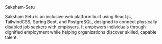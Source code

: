 Saksham-Setu

Saksham Setu is an inclusive web platform built using React.js, TailwindCSS, Spring Boot, and PostgreSQL, designed to connect physically disabled job seekers with employers. It empowers individuals through dignified employment while helping organizations discover skilled, capable talent.
